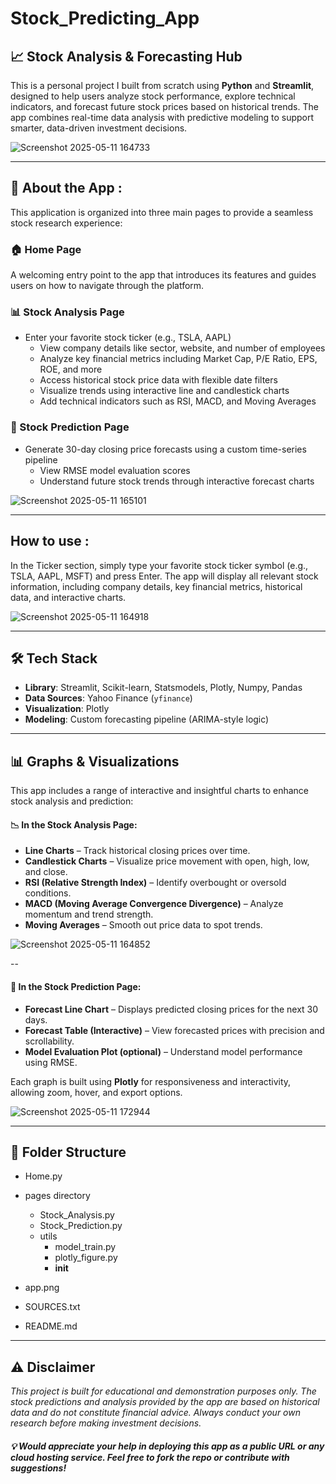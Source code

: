 # Stock_Predicting_App

## 📈 Stock Analysis & Forecasting Hub

This is a personal project I built from scratch using **Python** and **Streamlit**, designed to help users analyze stock performance, explore technical indicators, and forecast future stock prices based on historical trends. The app combines real-time data analysis with predictive modeling to support smarter, data-driven investment decisions.

![Screenshot 2025-05-11 164733](https://github.com/user-attachments/assets/108d2363-e6f7-4a98-a053-63c10516c5e3)


-------------------------------------------------------------------------------------------------------------------------------------------------------------------------------------------------------------------


## 📘 About the App :
This application is organized into three main pages to provide a seamless stock research experience:

### 🏠 Home Page
A welcoming entry point to the app that introduces its features and guides users on how to navigate through the platform.

### 📊 Stock Analysis Page
 - Enter your favorite stock ticker (e.g., TSLA, AAPL)
   - View company details like sector, website, and number of employees
   - Analyze key financial metrics including Market Cap, P/E Ratio, EPS, ROE, and more
   - Access historical stock price data with flexible date filters
   - Visualize trends using interactive line and candlestick charts
   - Add technical indicators such as RSI, MACD, and Moving Averages

### 🔮 Stock Prediction Page
- Generate 30-day closing price forecasts using a custom time-series pipeline
   - View RMSE model evaluation scores
   - Understand future stock trends through interactive forecast charts

![Screenshot 2025-05-11 165101](https://github.com/user-attachments/assets/e7499176-bac5-43de-b9ae-653a0b7d3796)

-------------------------------------------------------------------------------------------------------------------------------------------------------------------------------------------------------------------

## How to use :
In the Ticker section, simply type your favorite stock ticker symbol (e.g., TSLA, AAPL, MSFT) and press Enter. The app will display all relevant stock information, including company details, key financial metrics, historical data, and interactive charts.

![Screenshot 2025-05-11 164918](https://github.com/user-attachments/assets/462c3443-c0a8-4c01-84c4-e1670c6fcb95)

-------------------------------------------------------------------------------------------------------------------------------------------------------------------------------------------------------------------


## 🛠️ Tech Stack

- **Library**: Streamlit, Scikit-learn, Statsmodels, Plotly, Numpy, Pandas 
- **Data Sources**: Yahoo Finance (`yfinance`)
- **Visualization**: Plotly
- **Modeling**: Custom forecasting pipeline (ARIMA-style logic)

---


## 📊 Graphs & Visualizations

This app includes a range of interactive and insightful charts to enhance stock analysis and prediction:

#### 📉 In the Stock Analysis Page:
- **Line Charts** – Track historical closing prices over time.
- **Candlestick Charts** – Visualize price movement with open, high, low, and close.
- **RSI (Relative Strength Index)** – Identify overbought or oversold conditions.
- **MACD (Moving Average Convergence Divergence)** – Analyze momentum and trend strength.
- **Moving Averages** – Smooth out price data to spot trends.

![Screenshot 2025-05-11 164852](https://github.com/user-attachments/assets/df0b0fd7-3d05-47e1-9152-78abae65dce2)

--

#### 🔮 In the Stock Prediction Page:
- **Forecast Line Chart** – Displays predicted closing prices for the next 30 days.
- **Forecast Table (Interactive)** – View forecasted prices with precision and scrollability.
- **Model Evaluation Plot (optional)** – Understand model performance using RMSE.

Each graph is built using **Plotly** for responsiveness and interactivity, allowing zoom, hover, and export options.

![Screenshot 2025-05-11 172944](https://github.com/user-attachments/assets/2029d193-2d9d-4a10-b200-f1f94809e529)


---



## 📁 Folder Structure
- Home.py                     
- pages directory
   - Stock_Analysis.py         
   - Stock_Prediction.py      
   - utils
      - model_train.py         
      - plotly_figure.py       
      - __init__
       
- app.png                    
- SOURCES.txt
- README.md



---


## ⚠️ Disclaimer

*This project is built for educational and demonstration purposes only. The stock predictions and analysis provided by the app are based on historical data and do not constitute financial advice. Always conduct your own research before making investment decisions.*

##### 💡 Would appreciate your help in deploying this app as a public URL or any cloud hosting service. Feel free to fork the repo or contribute with suggestions!


